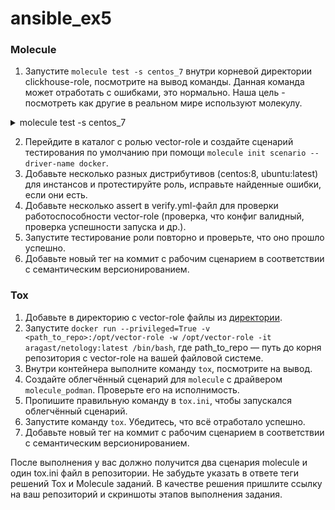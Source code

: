 # ansible_ex5

### Molecule

1. Запустите  `molecule test -s centos_7` внутри корневой директории clickhouse-role, посмотрите на вывод команды. Данная команда может отработать с ошибками, это нормально. Наша цель - посмотреть как другие в реальном мире используют молекулу.
<details>
  <summary>molecule test -s centos_7</summary>
  
```bash 
debian@debian:~/ansible_ex5/playbook/roles/clickhouse$ molecule test -s centos_7
INFO     centos_7 scenario test matrix: dependency, lint, cleanup, destroy, syntax, create, prepare, converge, idempotence, side_effect, verify, cleanup, destroy
INFO     Performing prerun...
INFO     Set ANSIBLE_LIBRARY=/home/debian/.cache/ansible-compat/230ee0/modules:/home/debian/.ansible/plugins/modules:/usr/share/ansible/plugins/modules
INFO     Set ANSIBLE_COLLECTIONS_PATH=/home/debian/.cache/ansible-compat/230ee0/collections:/home/debian/.ansible/collections:/usr/share/ansible/collections
INFO     Set ANSIBLE_ROLES_PATH=/home/debian/.cache/ansible-compat/230ee0/roles:/home/debian/.ansible/roles:/usr/share/ansible/roles:/etc/ansible/roles
INFO     Inventory /home/debian/ansible_ex5/playbook/roles/clickhouse/molecule/centos_7/../resources/inventory/hosts.yml linked to /home/debian/.cache/molecule/clickhouse/centos_7/inventory/hosts
INFO     Inventory /home/debian/ansible_ex5/playbook/roles/clickhouse/molecule/centos_7/../resources/inventory/group_vars/ linked to /home/debian/.cache/molecule/clickhouse/centos_7/inventory/group_vars
INFO     Inventory /home/debian/ansible_ex5/playbook/roles/clickhouse/molecule/centos_7/../resources/inventory/host_vars/ linked to /home/debian/.cache/molecule/clickhouse/centos_7/inventory/host_vars
INFO     Running centos_7 > dependency
WARNING  Skipping, missing the requirements file.
WARNING  Skipping, missing the requirements file.
INFO     Inventory /home/debian/ansible_ex5/playbook/roles/clickhouse/molecule/centos_7/../resources/inventory/hosts.yml linked to /home/debian/.cache/molecule/clickhouse/centos_7/inventory/hosts
INFO     Inventory /home/debian/ansible_ex5/playbook/roles/clickhouse/molecule/centos_7/../resources/inventory/group_vars/ linked to /home/debian/.cache/molecule/clickhouse/centos_7/inventory/group_vars
INFO     Inventory /home/debian/ansible_ex5/playbook/roles/clickhouse/molecule/centos_7/../resources/inventory/host_vars/ linked to /home/debian/.cache/molecule/clickhouse/centos_7/inventory/host_vars
INFO     Running centos_7 > lint
COMMAND: yamllint .
ansible-lint
flake8

/bin/bash: yamllint: command not found
Usage: ansible-lint [options] playbook.yml [playbook2 ...]

Options:
  --version             show program's version number and exit
  -h, --help            show this help message and exit
  -L                    list all the rules
  -q                    quieter, although not silent output
  -p                    parseable output in the format of pep8
  --parseable-severity  parseable output including severity of rule
  -r RULESDIR           specify one or more rules directories using one or
                        more -r arguments. Any -r flags override the default
                        rules in /usr/lib/python3/dist-
                        packages/ansiblelint/rules, unless -R is also used.
  -R                    Use default rules in /usr/lib/python3/dist-
                        packages/ansiblelint/rules in addition to any extra
                        rules directories specified with -r. There is no need
                        to specify this if no -r flags are used
  -t TAGS               only check rules whose id/tags match these values
  -T                    list all the tags
  -v                    Increase verbosity level
  -x SKIP_LIST          only check rules whose id/tags do not match these
                        values
  --nocolor             disable colored output
  --force-color         Try force colored output (relying on ansible's code)
  --exclude=EXCLUDE_PATHS
                        path to directories or files to skip. This option is
                        repeatable.
  -c C                  Specify configuration file to use.  Defaults to
                        ".ansible-lint"
/bin/bash: line 2: flake8: command not found
CRITICAL Lint failed with error code 127
WARNING  An error occurred during the test sequence action: 'lint'. Cleaning up.
INFO     Inventory /home/debian/ansible_ex5/playbook/roles/clickhouse/molecule/centos_7/../resources/inventory/hosts.yml linked to /home/debian/.cache/molecule/clickhouse/centos_7/inventory/hosts
INFO     Inventory /home/debian/ansible_ex5/playbook/roles/clickhouse/molecule/centos_7/../resources/inventory/group_vars/ linked to /home/debian/.cache/molecule/clickhouse/centos_7/inventory/group_vars
INFO     Inventory /home/debian/ansible_ex5/playbook/roles/clickhouse/molecule/centos_7/../resources/inventory/host_vars/ linked to /home/debian/.cache/molecule/clickhouse/centos_7/inventory/host_vars
INFO     Running centos_7 > cleanup
WARNING  Skipping, cleanup playbook not configured.
INFO     Inventory /home/debian/ansible_ex5/playbook/roles/clickhouse/molecule/centos_7/../resources/inventory/hosts.yml linked to /home/debian/.cache/molecule/clickhouse/centos_7/inventory/hosts
INFO     Inventory /home/debian/ansible_ex5/playbook/roles/clickhouse/molecule/centos_7/../resources/inventory/group_vars/ linked to /home/debian/.cache/molecule/clickhouse/centos_7/inventory/group_vars
INFO     Inventory /home/debian/ansible_ex5/playbook/roles/clickhouse/molecule/centos_7/../resources/inventory/host_vars/ linked to /home/debian/.cache/molecule/clickhouse/centos_7/inventory/host_vars
INFO     Running centos_7 > destroy
INFO     Sanity checks: 'docker'
[DEPRECATION WARNING]: Ansible will require Python 3.8 or newer on the
controller starting with Ansible 2.12. Current version: 3.7.3 (default, Oct 31
2022, 14:04:00) [GCC 8.3.0]. This feature will be removed from ansible-core in
version 2.12. Deprecation warnings can be disabled by setting
deprecation_warnings=False in ansible.cfg.

PLAY [Destroy] *****************************************************************

TASK [Destroy molecule instance(s)] ********************************************
changed: [localhost] => (item=centos_7)

TASK [Wait for instance(s) deletion to complete] *******************************
FAILED - RETRYING: Wait for instance(s) deletion to complete (300 retries left).
ok: [localhost] => (item=centos_7)

TASK [Delete docker networks(s)] ***********************************************

PLAY RECAP *********************************************************************
localhost                  : ok=2    changed=1    unreachable=0    failed=0    skipped=1    rescued=0    ignored=0

INFO     Pruning extra files from scenario ephemeral directory
```
</details>

2. Перейдите в каталог с ролью vector-role и создайте сценарий тестирования по умолчанию при помощи `molecule init scenario --driver-name docker`.
3. Добавьте несколько разных дистрибутивов (centos:8, ubuntu:latest) для инстансов и протестируйте роль, исправьте найденные ошибки, если они есть.
4. Добавьте несколько assert в verify.yml-файл для  проверки работоспособности vector-role (проверка, что конфиг валидный, проверка успешности запуска и др.). 
5. Запустите тестирование роли повторно и проверьте, что оно прошло успешно.
6. Добавьте новый тег на коммит с рабочим сценарием в соответствии с семантическим версионированием.

### Tox

1. Добавьте в директорию с vector-role файлы из [директории](./example).
2. Запустите `docker run --privileged=True -v <path_to_repo>:/opt/vector-role -w /opt/vector-role -it aragast/netology:latest /bin/bash`, где path_to_repo — путь до корня репозитория с vector-role на вашей файловой системе.
3. Внутри контейнера выполните команду `tox`, посмотрите на вывод.
5. Создайте облегчённый сценарий для `molecule` с драйвером `molecule_podman`. Проверьте его на исполнимость.
6. Пропишите правильную команду в `tox.ini`, чтобы запускался облегчённый сценарий.
8. Запустите команду `tox`. Убедитесь, что всё отработало успешно.
9. Добавьте новый тег на коммит с рабочим сценарием в соответствии с семантическим версионированием.

После выполнения у вас должно получится два сценария molecule и один tox.ini файл в репозитории. Не забудьте указать в ответе теги решений Tox и Molecule заданий. В качестве решения пришлите ссылку на  ваш репозиторий и скриншоты этапов выполнения задания.
